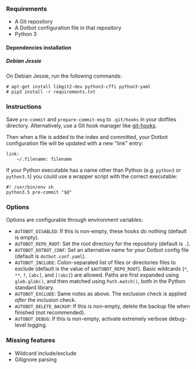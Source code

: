 ### Requirements
- A Git repository
- A Dotbot configuration file in that repository
- Python 3

#### Dependencies installation

##### Debian Jessie

On Debian Jessie, run the following commands:

    # apt-get install libgit2-dev python3-cffi python3-yaml
    # pip3 install -r requirements.txt


### Instructions
Save `pre-commit` and `prepare-commit-msg` to `.git/hooks` in your dotfiles directory. Alternatively, use a Git hook manager like [git-hooks](https://github.com/git-hooks/git-hooks).

Then when a file is added to the index and committed, your Dotbot configuration file will be updated with a new "link" entry:
```
link:
    ~/.filename: filename
```

If your Python executable has a name other than Python (e.g. `python3` or `python3.5`) you could use a wrapper script with the correct executable:
```
#! /usr/bin/env sh
python3.5 pre-commit "$@"
```

### Options
Options are configurable through environment variables:

- `AUTOBOT_DISABLED`: If this is non-empty, these hooks do nothing (default is empty).
- `AUTOBOT_REPO_ROOT`: Set the root directory for the repository (default is `.`).
- `AUTOBOT_DOTBOT_CONF`: Set an alternative name for your Dotbot config file (default is `dotbot.conf.yaml`).
- `AUTOBOT_INCLUDE`: Colon-separated list of files or directories files to exclude (default is the value of `$AUTOBOT_REPO_ROOT`). Basic wildcards (`*`, `**`, `?`, `[abc]`, and `[!abc]`) are allowed. Paths are first expanded using `glob.glob()`, and then matched using `Path.match()`, both in the Python standard library.
- `AUTOBOT_EXCLUDE`: Same notes as above. The exclusion check is applied _after_ the inclusion check.
- `AUTOBOT_DELETE_BACKUP`: If this is non-empty, delete the backup file when finished (not recommended).
- `AUTOBOT_DEBUG`: If this is non-empty, activate extremely verbose debug-level logging.


### Missing features

- Wildcard include/exclude
- Gitignore parsing
